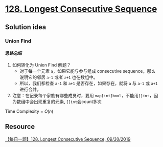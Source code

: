# [128. Longest Consecutive Sequence](https://leetcode.com/problems/longest-consecutive-sequence/description/)

## Solution idea
### Union Find
#### 思路总结
1. 如何转化为 Union Find 解题？
    * 对于每一个元素 `a`，如果它能与参与组成 consecutive sequence，那么说明它的邻居 `a-1` 或者 `a+1` 也在数组中。
    * 所以，我们都检查 `a-1` 和 `a+1` 是否存在，如果存在，就将 `a` 与 `a-1` 或 `a+1` 进行合并。
2. 注意：在记录每个家族有哪些成员时，要用 `map[int]bool`，不能用`[]int`，因为数组中会出现重复的元素, `[]int`会count多次

Time Complexity = $O(n)$

## Resource
[【每日一题】128. Longest Consecutive Sequence, 09/30/2019](https://www.youtube.com/watch?v=QnBcLxgeeGs&ab_channel=HuifengGuan)